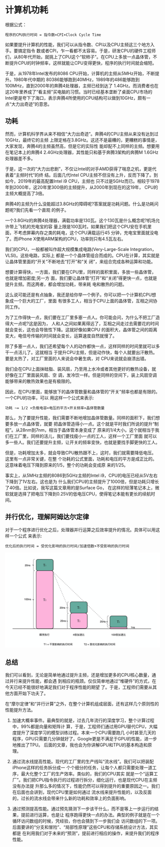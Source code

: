 # 计算机功耗

根据公式：

```
程序的CPU执行时间 = 指令数×CPI×Clock Cycle Time
```

如果要提升计算机的性能，我们可以从指令数、CPI以及CPU主频这三个地方入手。要搞定指令 数或者CPI，乍一看都不太容易。于是，研发CPU的硬件工程师们，从80年代开始，就挑上了CPU这个“软柿子”。在CPU上多放一点晶体管，不断提升CPU的时钟频率，这样就能让CPU变得更快，程序的执行时间就会缩短。

于是，从1978年Intel发布的8086 CPU开始，计算机的主频从5MHz开始，不断提升。1980年代中期的 80386能够跑到40MHz，1989年的486能够跑到100MHz，直到2000年的奔腾4处理器，主频已经到达了 1.4GHz。而消费者也在这20年里养成了“看主频”买电脑的习惯。当时已经基本垄断了桌面CPU市场的 Intel更是夸下了海口，表示奔腾4所使用的CPU结构可以做到10GHz，颇有一点“大力出奇迹”的意思。



## 功耗

然而，计算机科学界从来不相信“大力出奇迹”。奔腾4的CPU主频从来没有达到过10GHz，最终它的主频 上限定格在3.8GHz。这还不是最糟的，更糟糕的事情是，大家发现，奔腾4的主频虽然高，但是它的实际性 能却配不上同样的主频。想要用在笔记本上的奔腾4 2.4GHz处理器，其性能只和基于奔腾3架构的奔腾M 1.6GHz处理器差不多。

于是，这一次的“大力出悲剧”，不仅让Intel的对手AMD获得了喘息之机，更是代表着“主频时代”的终 结。后面几代Intel CPU主频不但没有上升，反而下降了。到如今，2019年的最高配置Intel i9 CPU，主频也 只不过是5GHz而已。相较于1978年到2000年，这20年里300倍的主频提升，从2000年到现在的这19年， CPU的主频大概提高了3倍。

奔腾4的主频为什么没能超过3.8GHz的障碍呢?答案就是功耗问题。什么是功耗问题呢?我们先看一个直观 的例子。

一个3.8GHz的奔腾4处理器，满载功率是130瓦。这个130瓦是什么概念呢?机场允许带上飞机的充电宝的容 量上限是100瓦时。如果我们把这个CPU安在手机里面，不考虑屏幕内存之类的耗电，这个CPU满载运行45 分钟，充电宝里面就没电了。而iPhone X使用ARM架构的CPU，功率则只有4.5瓦左右。

我们的CPU，一般都被叫作超大规模集成电路(Very-Large-Scale Integration，VLSI)。这些电路，实际上 都是一个个晶体管组合而成的。CPU在计算，其实就是让晶体管里面的“开关”不断地去“打开”和“关 闭”，来组合完成各种运算和功能。

想要计算得快，一方面，我们要在CPU里，同样的面积里面，多放一些晶体管，也就是增加密度;另一方 面，我们要让晶体管“打开”和“关闭”得更快一点，也就是提升主频。而这两者，都会增加功耗，带来耗 电和散热的问题。

这么说可能还是有点抽象，我还是给你举一个例子。你可以把一个计算机CPU想象成一个巨大的工厂，里面 有很多工人，相当于CPU上面的晶体管，互相之间协同工作。

为了工作得快一点，我们要在工厂里多塞一点人。你可能会问，为什么不把工厂造得大一点呢?这是因为， 人和人之间如果离得远了，互相之间走过去需要花的时间就会变长，这也会导致性下降。这就好像如果CPU 的面积大，晶体管之间的距离变大，电信号传输的时间就会变长，运算速度自然就慢了。

除了多塞一点人，我们还希望每个人的动作都快一点，这样同样的时间里就可以多干一点活儿了。这就相当 于提升CPU主频，但是动作快，每个人就要出汗散热。要是太热了，对工厂里面的人来说会中暑生病，对 CPU来说就会崩溃出错。

我们会在CPU上面抹硅脂、装风扇，乃至用上水冷或者其他更好的散热设备，就好像在工厂里面装风扇、空 调，发冷饮一样。但是同样的空间下，装上风扇空调能够带来的散热效果也是有极限的。

因此，在CPU里面，能够放下的晶体管数量和晶体管的“开关”频率也都是有限的。一个CPU的功率，可以 用这样一个公式来表示:

```
功耗 ~= 1/2 ×负载电容×电压的平方×开关频率×晶体管数量
```

那么，为了要提升性能，我们需要不断地增加晶体管数量。同样的面积下，我们想要多放一点晶体管，就要 把晶体管造得小一点。这个就是平时我们所说的提升“制程”。从28nm到7nm，相当于晶体管本身变成了 原来的1/4大小。这个就相当于我们在工厂里，同样的活儿，我们要找瘦小一点的工人，这样一个工厂里面 就可以多一些人。我们还要提升主频，让开关的频率变快，也就是要找手脚更快的工人。

但是，功耗增加太多，就会导致CPU散热跟不上，这时，我们就需要降低电压。这里有一点非常关键，在整 个功耗的公式里面，功耗和电压的平方是成正比的。这意味着电压下降到原来的1/5，整个的功耗会变成原 来的1/25。

事实上，从5MHz主频的8086到5GHz主频的Intel i9，CPU的电压已经从5V左右下降到了1V左右。这也是为 什么我们CPU的主频提升了1000倍，但是功耗只增长了40倍。比如说，我写这篇文章用的是Surface Go， 在这样的轻薄笔记本上，微软就是选择了把电压下降到0.25V的低电压CPU，使得笔记本能有更长的续航时 间。

## 并行优化，理解阿姆达尔定律

对于一个程序进行优化之后，处理器并行运算之后效率提升的情况。具体可以用这样一个公式 来表示:

```
优化后的执行时间 = 受优化影响的执行时间/加速倍数+不受影响的执行时间
```

![功耗](../../img/功耗.png)

## 总结

我们可以看到，无论是简单地通过提升主频，还是增加更多的CPU核心数量，通过并行来提升性能，都会遇 到相应的瓶颈。仅仅简单地通过“堆硬件”的方式，在今天已经不能很好地满足我们对于程序性能的期望 了。于是，工程师们需要从其他方面开始下功夫了。

在“摩尔定律”和“并行计算”之外，在整个计算机组成层面，还有这样几个原则性的性能提升方法。

1. 加速大概率事件。最典型的就是，过去几年流行的深度学习，整个计算过程中，99%都是向量和矩阵计 算，于是，工程师们通过用GPU替代CPU，大幅度提升了深度学习的模型训练过程。本来一个CPU需要跑几 小时甚至几天的程序，GPU只需要几分钟就好了。Google更是不满足于GPU的性能，进一步地推出了TPU。 后面的文章，我也会为你讲解GPU和TPU的基本构造和原理。

2. 通过流水线提高性能。现代的工厂里的生产线叫“流水线”。我们可以把装配iPhone这样的任务拆分成一 个个细分的任务，让每个人都只需要处理一道工序，最大化整个工厂的生产效率。类似的，我们的CPU其实 就是一个“运算工厂”。我们把CPU指令执行的过程进行拆分，细化运行，也是现代CPU在主频没有办法提 升那么多的情况下，性能仍然可以得到提升的重要原因之一。我们在后面也会讲到，现代CPU里是如何通过 流水线来提升性能的，以及反面的，过长的流水线会带来什么新的功耗和效率上的负面影响。

3. 通过预测提高性能。通过预先猜测下一步该干什么，而不是等上一步运行的结果，提前进行运算，也是让 程序跑得更快一点的办法。典型的例子就是在一个循环访问数组的时候，凭经验，你也会猜到下一步我们会 访问数组的下一项。后面要讲的“分支和冒险”、“局部性原理”这些CPU和存储系统设计方法，其实都是 在利用我们对于未来的“预测”，提前进行相应的操作，来提升我们的程序性能。